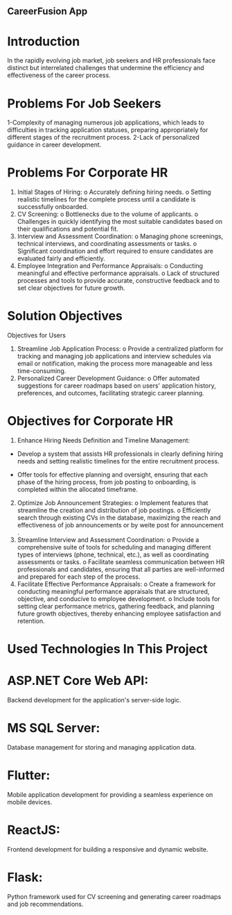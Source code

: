 CareerFusion App
------------------------

# Introduction
In the rapidly evolving job market, job seekers and HR professionals face distinct but interrelated challenges that undermine the efficiency and effectiveness of the career process.

# Problems For Job Seekers
1-Complexity of managing numerous job applications, which leads to difficulties in tracking application statuses, preparing appropriately for different stages of the recruitment process.
2-Lack of personalized guidance in career development.
# Problems For Corporate HR
1.	Initial Stages of Hiring:
  o	Accurately defining hiring needs.
  o	Setting realistic timelines for the complete process until a candidate is successfully onboarded.
2.	CV Screening:
  o	Bottlenecks due to the volume of applicants.
  o	Challenges in quickly identifying the most suitable candidates based on their qualifications and potential fit.
3.	Interview and Assessment Coordination:
  o	Managing phone screenings, technical interviews, and coordinating assessments or tasks.
  o	Significant coordination and effort required to ensure candidates are evaluated fairly and efficiently.
4.	Employee Integration and Performance Appraisals:
  o	Conducting meaningful and effective performance appraisals.
  o	Lack of structured processes and tools to provide accurate, constructive feedback and to set clear objectives for future growth.

# Solution Objectives
Objectives for Users
1.	Streamline Job Application Process:
  o	Provide a centralized platform for tracking and managing job applications and interview schedules via email or notification, making the process more manageable and less time-consuming.
2.	Personalized Career Development Guidance:
  o	Offer automated suggestions for career roadmaps based on users' application history, preferences, and outcomes, facilitating strategic career planning.

# Objectives for Corporate HR
1.	Enhance Hiring Needs Definition and Timeline Management:
  - Develop a system that assists HR professionals in clearly defining hiring needs and setting realistic timelines for the entire recruitment process.
    
  -	Offer tools for effective planning and oversight, ensuring that each phase of the hiring process, from job posting to onboarding, is completed within the allocated timeframe.
2.	Optimize Job Announcement Strategies:
  o	Implement features that streamline the creation and distribution of job postings.
  o	Efficiently search through existing CVs in the database, maximizing the reach and effectiveness of job announcements or by weite post for announcement .
3.	Streamline Interview and Assessment Coordination:
  o	Provide a comprehensive suite of tools for scheduling and managing different types of interviews (phone, technical, etc.), as well as coordinating assessments or tasks.
  o	Facilitate seamless communication between HR professionals and candidates, ensuring that all parties are well-informed and prepared for each step of the process.
4.	Facilitate Effective Performance Appraisals:
  o	Create a framework for conducting meaningful performance appraisals that are structured, objective, and conducive to employee development.
  o	Include tools for setting clear performance metrics, gathering feedback, and planning future growth objectives, thereby enhancing employee satisfaction and retention.

# Used Technologies In This Project

 # ASP.NET Core Web API:
  Backend development for the application's server-side logic.
 # MS SQL Server: 
  Database management for storing and managing application data.
 # Flutter: 
  Mobile application development for providing a seamless experience on mobile devices.
 # ReactJS: 
  Frontend development for building a responsive and dynamic website.
 # Flask: 
  Python framework used for CV screening and generating career roadmaps and job recommendations.

